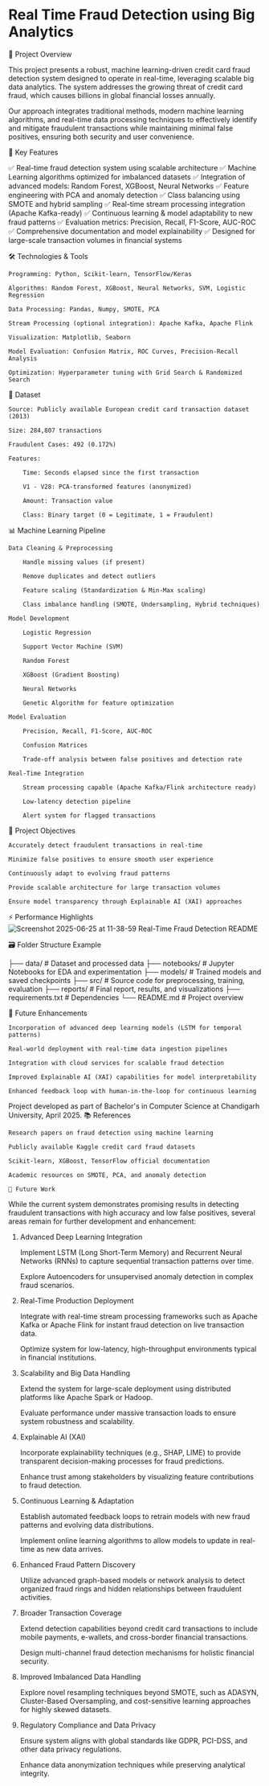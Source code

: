 # Real Time Fraud Detection using Big Analytics

📌 Project Overview

This project presents a robust, machine learning-driven credit card fraud detection system designed to operate in real-time, leveraging scalable big data analytics. The system addresses the growing threat of credit card fraud, which causes billions in global financial losses annually.

Our approach integrates traditional methods, modern machine learning algorithms, and real-time data processing techniques to effectively identify and mitigate fraudulent transactions while maintaining minimal false positives, ensuring both security and user convenience.

🔑 Key Features

✅ Real-time fraud detection system using scalable architecture
✅ Machine Learning algorithms optimized for imbalanced datasets
✅ Integration of advanced models: Random Forest, XGBoost, Neural Networks
✅ Feature engineering with PCA and anomaly detection
✅ Class balancing using SMOTE and hybrid sampling
✅ Real-time stream processing integration (Apache Kafka-ready)
✅ Continuous learning & model adaptability to new fraud patterns
✅ Evaluation metrics: Precision, Recall, F1-Score, AUC-ROC
✅ Comprehensive documentation and model explainability
✅ Designed for large-scale transaction volumes in financial systems

🛠️ Technologies & Tools

    Programming: Python, Scikit-learn, TensorFlow/Keras

    Algorithms: Random Forest, XGBoost, Neural Networks, SVM, Logistic Regression

    Data Processing: Pandas, Numpy, SMOTE, PCA

    Stream Processing (optional integration): Apache Kafka, Apache Flink

    Visualization: Matplotlib, Seaborn

    Model Evaluation: Confusion Matrix, ROC Curves, Precision-Recall Analysis

    Optimization: Hyperparameter tuning with Grid Search & Randomized Search

📂 Dataset

    Source: Publicly available European credit card transaction dataset (2013)

    Size: 284,807 transactions

    Fraudulent Cases: 492 (0.172%)

    Features:

        Time: Seconds elapsed since the first transaction

        V1 - V28: PCA-transformed features (anonymized)

        Amount: Transaction value

        Class: Binary target (0 = Legitimate, 1 = Fraudulent)

📊 Machine Learning Pipeline

    Data Cleaning & Preprocessing

        Handle missing values (if present)

        Remove duplicates and detect outliers

        Feature scaling (Standardization & Min-Max scaling)

        Class imbalance handling (SMOTE, Undersampling, Hybrid techniques)

    Model Development

        Logistic Regression

        Support Vector Machine (SVM)

        Random Forest

        XGBoost (Gradient Boosting)

        Neural Networks

        Genetic Algorithm for feature optimization

    Model Evaluation

        Precision, Recall, F1-Score, AUC-ROC

        Confusion Matrices

        Trade-off analysis between false positives and detection rate

    Real-Time Integration

        Stream processing capable (Apache Kafka/Flink architecture ready)

        Low-latency detection pipeline

        Alert system for flagged transactions

🎯 Project Objectives

    Accurately detect fraudulent transactions in real-time

    Minimize false positives to ensure smooth user experience

    Continuously adapt to evolving fraud patterns

    Provide scalable architecture for large transaction volumes

    Ensure model transparency through Explainable AI (XAI) approaches

⚡ Performance Highlights
![Screenshot 2025-06-25 at 11-38-59 Real-Time Fraud Detection README](https://github.com/user-attachments/assets/4015716d-123d-48d6-b7ff-cd429b662d6b)

🗃️ Folder Structure Example

├── data/                  # Dataset and processed data
├── notebooks/             # Jupyter Notebooks for EDA and experimentation
├── models/                # Trained models and saved checkpoints
├── src/                   # Source code for preprocessing, training, evaluation
├── reports/               # Final report, results, and visualizations
├── requirements.txt       # Dependencies
└── README.md              # Project overview

🏁 Future Enhancements

    Incorporation of advanced deep learning models (LSTM for temporal patterns)

    Real-world deployment with real-time data ingestion pipelines

    Integration with cloud services for scalable fraud detection

    Improved Explainable AI (XAI) capabilities for model interpretability

    Enhanced feedback loop with human-in-the-loop for continuous learning


Project developed as part of Bachelor's in Computer Science at Chandigarh University, April 2025.
📚 References

    Research papers on fraud detection using machine learning

    Publicly available Kaggle credit card fraud datasets

    Scikit-learn, XGBoost, TensorFlow official documentation

    Academic resources on SMOTE, PCA, and anomaly detection

    🔮 Future Work

While the current system demonstrates promising results in detecting fraudulent transactions with high accuracy and low false positives, several areas remain for further development and enhancement:
1. Advanced Deep Learning Integration

    Implement LSTM (Long Short-Term Memory) and Recurrent Neural Networks (RNNs) to capture sequential transaction patterns over time.

    Explore Autoencoders for unsupervised anomaly detection in complex fraud scenarios.

2. Real-Time Production Deployment

    Integrate with real-time stream processing frameworks such as Apache Kafka or Apache Flink for instant fraud detection on live transaction data.

    Optimize system for low-latency, high-throughput environments typical in financial institutions.

3. Scalability and Big Data Handling

    Extend the system for large-scale deployment using distributed platforms like Apache Spark or Hadoop.

    Evaluate performance under massive transaction loads to ensure system robustness and scalability.

4. Explainable AI (XAI)

    Incorporate explainability techniques (e.g., SHAP, LIME) to provide transparent decision-making processes for fraud predictions.

    Enhance trust among stakeholders by visualizing feature contributions to fraud detection.

5. Continuous Learning & Adaptation

    Establish automated feedback loops to retrain models with new fraud patterns and evolving data distributions.

    Implement online learning algorithms to allow models to update in real-time as new data arrives.

6. Enhanced Fraud Pattern Discovery

    Utilize advanced graph-based models or network analysis to detect organized fraud rings and hidden relationships between fraudulent activities.

7. Broader Transaction Coverage

    Extend detection capabilities beyond credit card transactions to include mobile payments, e-wallets, and cross-border financial transactions.

    Design multi-channel fraud detection mechanisms for holistic financial security.

8. Improved Imbalanced Data Handling

    Explore novel resampling techniques beyond SMOTE, such as ADASYN, Cluster-Based Oversampling, and cost-sensitive learning approaches for highly skewed datasets.

9. Regulatory Compliance and Data Privacy

    Ensure system aligns with global standards like GDPR, PCI-DSS, and other data privacy regulations.

    Enhance data anonymization techniques while preserving analytical integrity.


